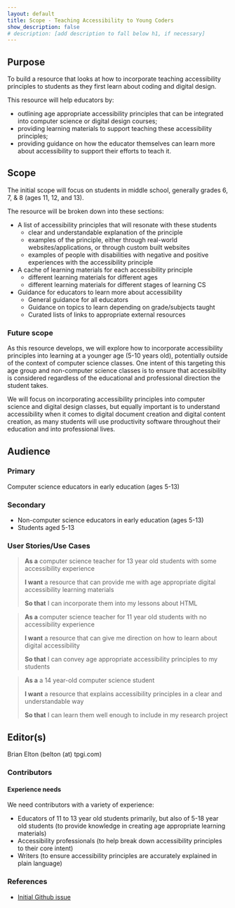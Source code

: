 ```yaml
---
layout: default
title: Scope - Teaching Accessibility to Young Coders
show_description: false
# description: [add description to fall below h1, if necessary]
---
```


## Purpose

To build a resource that looks at how to incorporate teaching accessibility principles to students as they first learn about coding and digital design. 

This resource will help educators by:
* outlining age appropriate accessibility principles that can be integrated into computer science or digital design courses;
* providing learning materials to support teaching these accessibility principles;
* providing guidance on how the educator themselves can learn more about accessibility to support their efforts to teach it. 


## Scope

The initial scope will focus on students in middle school, generally grades 6, 7, & 8 (ages 11, 12, and 13). 

The resource will be broken down into these sections:
* A list of accessibility principles that will resonate with these students
    * clear and understandable explanation of the principle
    * examples of the principle, either through real-world websites/applications, or through custom built websites
    * examples of people with disabilities with negative and positive experiences with the accessibility principle
* A cache of learning materials for each accessibility principle
    * different learning materials for different ages
    * different learning materials for different stages of learning CS
* Guidance for educators to learn more about accessibility
    * General guidance for all educators
    * Guidance on topics to learn depending on grade/subjects taught
    * Curated lists of links to appropriate external resources

### Future scope

As this resource develops, we will explore how to incorporate accessibility principles into learning at a younger age (5-10 years old), potentially outside of the context of computer science classes. One intent of this targeting this age group and non-computer science classes is to ensure that accessibility is considered regardless of the educational and professional direction the student takes. 

We will focus on incorporating accessibility principles into computer science and digital design classes, but equally important is to understand accessibility when it comes to digital document creation and digital content creation, as many students will use productivity software throughout their education and into professional lives. 

## Audience

### Primary

Computer science educators in early education (ages 5-13)

### Secondary

* Non-computer science educators in early education (ages 5-13)
* Students aged 5-13

### User Stories/Use Cases

> **As a** computer science teacher for 13 year old students with some accessibility experience
>
> **I want** a resource that can provide me with age appropriate digital accessibility learning materials
>
> **So that** I can incorporate them into my lessons about HTML

> **As a** computer science teacher for 11 year old students with no accessibility experience
>
> **I want** a resource that can give me direction on how to learn about digital accessibility 
>
> **So that** I can convey age appropriate accessibility principles to my students

> **As a** a 14 year-old computer science student
>
> **I want** a resource that explains accessibility principles in a clear and understandable way
>
> **So that** I can learn them well enough to include in my research project


## Editor(s)

Brian Elton (belton (at) tpgi.com)

### Contributors

#### Experience needs

We need contributors with a variety of experience:
* Educators of 11 to 13 year old students primarily, but also of 5-18 year old students (to provide knowledge in creating age appropriate learning materials)
* Accessibility professionals (to help break down accessibility principles to their core intent)
* Writers (to ensure accessibility principles are accurately explained in plain language)

### References

* [Initial Github issue](https://github.com/w3c-cg/aar/issues/5)